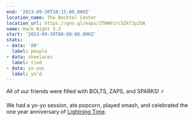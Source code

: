 ```yaml
---
end: '2023-09-30T10:15:00.000Z'
location_name: The Bechtel Center
location_url: https://goo.gl/maps/ZTWH61rc5ZkTJp2QA
name: Hack Night 3.3
start: '2023-09-30T00:00:00.000Z'
stats:
- data: '80'
  label: people
- data: shoelaces
  label: tied
- data: yo-yos
  label: yo'd
---
```


All of our friends were filled with BOLTS, ZAPS, and SPARKS! ⚡

We had a yo-yo session, ate popcorn, played smash, and celebrated the one year anniversary of [Lightning Time](https://blog.purduehackers.com/posts/lightning-time).